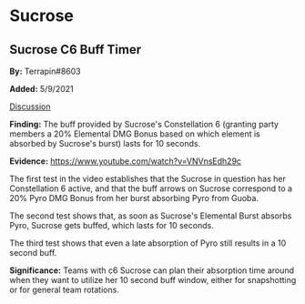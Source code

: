 # Sucrose

## Sucrose C6 Buff Timer

**By:** Terrapin\#8603

**Added:** 5/9/2021

[Discussion](https://tickettool.xyz/direct?url=https://cdn.discordapp.com/attachments/840099295344197632/840821871901540362/transcript-sucrose-c6-buff-timer.html)

**Finding:** The buff provided by Sucrose's Constellation 6 (granting party members a 20% Elemental DMG Bonus based on which element is absorbed by Sucrose's burst) lasts for 10 seconds.

**Evidence:**  https://www.youtube.com/watch?v=VNVnsEdh29c

The first test in the video establishes that the Sucrose in question has her Constellation 6 active, and that the buff arrows on Sucrose correspond to a 20% Pyro DMG Bonus from her burst absorbing Pyro from Guoba.

The second test shows that, as soon as Sucrose's Elemental Burst absorbs Pyro, Sucrose gets buffed, which lasts for 10 seconds.

The third test shows that even a late absorption of Pyro still results in a 10 second buff.

**Significance:**  Teams with c6 Sucrose can plan their absorption time around when they want to utilize her 10 second buff window, either for snapshotting or for general team  rotations.
